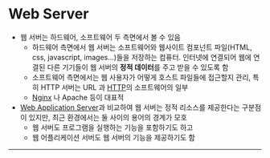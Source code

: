 # Web Server


- 웹 서버는 하드웨어, 소프트웨어 두 측면에서 볼 수 있음
	- 하드웨어 측면에서 웹 서버는 소프트웨어와 웹사이트 컴포넌트 파일(HTML, css, javascript, images...)들을 저장하는 컴퓨터. 인터넷에 연결되어 웹에 연결된 다른 기기들이 웹 서버의 **정적 데이터**를 주고 받을 수 있도록 함
	- 소프트웨어 측면에서는 웹 사용자가 어떻게 호스트 파일들에 접근할지 관리, 특히 HTTP 서버는 URL 과 [HTTP](HTTP.md)의 소프트웨어의 일부
	- [Nginx](../../미완성%20문서/Nginx.md) 나 Apache 등이 대표적
- [Web Application Server](../Web%20Application%20Server.md)과 비교하여 웹 서버는 정적 리소스를 제공한다는 구분점이 있지만, 최근 환경에서는 둘 사이의 용어의 경계가 모호
	- 웹 서버도 프로그램을 실행하는 기능을 포함하기도 하고
	- 웹 어플리케이션 서버도 웹 서버의 기능을 제공하기도 함





---
